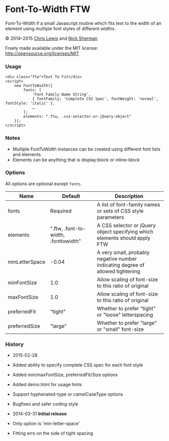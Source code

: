 # Font-To-Width FTW

Font-To-Width if a small Javascript routine which fits text to the width of an element 
using multiple font styles of different widths.

© 2014–2015 [Chris Lewis] and [Nick Sherman]

Freely made available under the MIT license: http://opensource.org/licenses/MIT

### Usage

	<div class="ftw">Text To Fit</div>
	<script> 
		new FontToWidth({
			fonts: [
				'Font Family Name String',
				{ fontFamily: 'Complete CSS Spec', fontWeight: 'normal', fontStyle: 'italic' },
				…
			];
			elements: ".ftw, .css-selector-or-jQuery-object"
		}); 
	</script>

### Notes

* Multiple FontToWidth instances can be created using different font lists and elements.
* Elements can be anything that is display:block or inline-block

### Options

All options are optional except `fonts`.

Name | Default | Description
------|------|-------------
  fonts   | Required               |  A list of font-family names or sets of CSS style parameters
 elements|".ftw, .font-to-width, .fonttowidth"       |  A CSS selector or jQuery object specifying which elements should apply FTW
 minLetterSpace|-0.04  |  A very small, probably negative number indicating degree of allowed tightening
 minFontSize|1.0       |  Allow scaling of font-size to this ratio of original
 maxFontSize|1.0       |  Allow scaling of font-size to this ratio of original
 preferredFit|"tight"  |  Whether to prefer "tight" or "loose" letterspacing
 preferredSize|"large" |  Whether to prefer "large" or "small" font-size

### History

* 2015-02-28
 * Added ability to specify complete CSS spec for each font style
 * Added min/maxFontSize, preferredFit/Size options
 * Added demo.html for usage hints
 * Support hyphenated-type or camelCaseType options
 * Bugfixes and safer coding style

* 2014-03-31 **Initial release**
 * Only option is 'min-letter-space'
 * Fitting errs on the side of tight spacing


[Chris Lewis]: http://chrissam42.com/
[Nick Sherman]: http://nicksherman.com/
